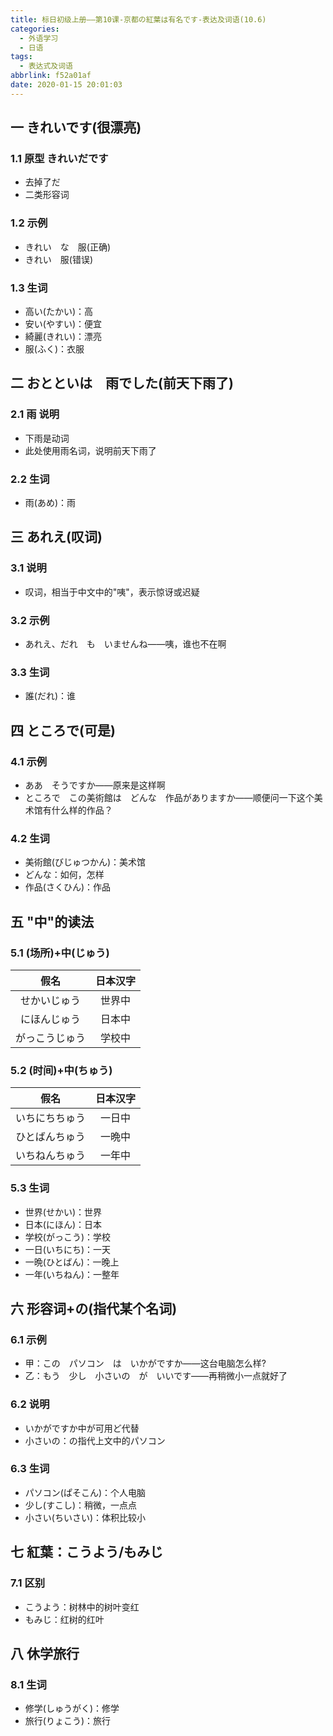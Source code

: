 ```yaml
---
title: 标日初级上册——第10课-京都の紅葉は有名です-表达及词语(10.6)
categories:
  - 外语学习
  - 日语
tags:
  - 表达式及词语
abbrlink: f52a01af
date: 2020-01-15 20:01:03
---
```

## 一 きれいです(很漂亮)

### 1.1 原型 きれいだです

* 去掉了だ
* 二类形容词

<!--more-->

### 1.2 示例

* きれい　な　服(正确)
* きれい　服(错误)

### 1.3 生词

* 高い(たかい)：高
* 安い(やすい)：便宜
* 綺麗(きれい)：漂亮
* 服(ふく)：衣服

## 二 おとといは　雨でした(前天下雨了)

### 2.1 雨 说明

* 下雨是动词
* 此处使用雨名词，说明前天下雨了

### 2.2 生词

* 雨(あめ)：雨

## 三 あれえ(叹词)

### 3.1 说明

* 叹词，相当于中文中的"咦"，表示惊讶或迟疑

### 3.2 示例

* あれえ、だれ　も　いませんね——咦，谁也不在啊

### 3.3 生词

* 誰(だれ)：谁

## 四 ところで(可是)

### 4.1 示例

* ああ　そうですか——原来是这样啊
* ところで　この美術館は　どんな　作品がありますか——顺便问一下这个美术馆有什么样的作品？

### 4.2 生词

* 美術館(びじゅつかん)：美术馆
* どんな：如何，怎样
* 作品(さくひん)：作品

## 五 "中"的读法

### 5.1 (场所)+中(じゅう)

|      假名      | 日本汉字 |
| :------------: | :------: |
|  せかいじゅう  |  世界中  |
|  にほんじゅう  |  日本中  |
| がっこうじゅう |  学校中  |

### 5.2 (时间)+中(ちゅう)

|      假名      | 日本汉字 |
| :------------: | :------: |
| いちにちちゅう |  一日中  |
| ひとばんちゅう |  一晩中  |
| いちねんちゅう |  一年中  |

### 5.3 生词

* 世界(せかい)：世界
* 日本(にほん)：日本
* 学校(がっこう)：学校
* 一日(いちにち)：一天
* 一晩(ひとばん)：一晚上
* 一年(いちねん)：一整年

## 六 形容词+の(指代某个名词)

### 6.1 示例

* 甲：この　パソコン　は　いかがですか——这台电脑怎么样?
* 乙：もう　少し　小さいの　が　いいです——再稍微小一点就好了

### 6.2 说明

* いかがですか中が可用ど代替
* 小さいの：の指代上文中的パソコン

### 6.3 生词

* パソコン(ぱそこん)：个人电脑
* 少し(すこし)：稍微，一点点
* 小さい(ちいさい)：体积比较小

## 七 紅葉：こうよう/もみじ

### 7.1 区别

* こうよう：树林中的树叶变红
* もみじ：红树的红叶

## 八 休学旅行

### 8.1 生词

* 修学(しゅうがく)：修学
* 旅行(りょこう)：旅行